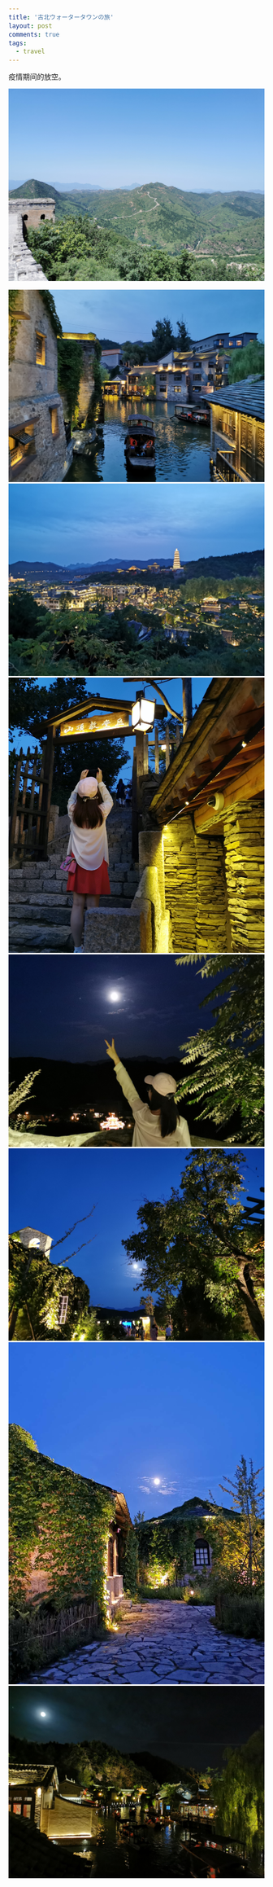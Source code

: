 ```yaml
---
title: '古北ウォータータウンの旅'
layout: post
comments: true
tags:
  - travel
---
```


疫情期间的放空。

![长城](/assets/images/2020/IMG_20200802_112727.jpg)
<!-- more -->
![小镇](/assets/images/2020/IMG_20200801_194604.jpg)
![小镇](/assets/images/2020/IMG_20200801_195348.jpg)
![莎](/assets/images/2020/IMG_20200801_194805.jpg)
![莎](/assets/images/2020/IMG_20200801_201138.jpg)
![月色](/assets/images/2020/IMG_20200801_195928.jpg)
![月色](/assets/images/2020/IMG_20200802_112447.jpeg)
![月光下](/assets/images/2020/IMG_20200801_204438.jpg)